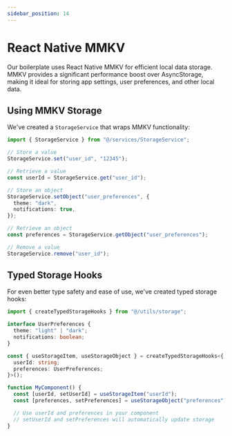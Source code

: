 ```yaml
---
sidebar_position: 14
---
```


# React Native MMKV

Our boilerplate uses React Native MMKV for efficient local data storage. MMKV provides a significant performance boost over AsyncStorage, making it ideal for storing app settings, user preferences, and other local data.

## Using MMKV Storage

We've created a `StorageService` that wraps MMKV functionality:

```typescript
import { StorageService } from "@/services/StorageService";

// Store a value
StorageService.set("user_id", "12345");

// Retrieve a value
const userId = StorageService.get("user_id");

// Store an object
StorageService.setObject("user_preferences", {
  theme: "dark",
  notifications: true,
});

// Retrieve an object
const preferences = StorageService.getObject("user_preferences");

// Remove a value
StorageService.remove("user_id");
```

## Typed Storage Hooks

For even better type safety and ease of use, we've created typed storage hooks:

```typescript
import { createTypedStorageHooks } from "@/utils/storage";

interface UserPreferences {
  theme: "light" | "dark";
  notifications: boolean;
}

const { useStorageItem, useStorageObject } = createTypedStorageHooks<{
  userId: string;
  preferences: UserPreferences;
}>();

function MyComponent() {
  const [userId, setUserId] = useStorageItem("userId");
  const [preferences, setPreferences] = useStorageObject("preferences");

  // Use userId and preferences in your component
  // setUserId and setPreferences will automatically update storage
}
```
